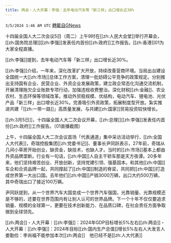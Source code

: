 ```yaml
---
title: 两会・人大开幕｜李强：去年电动汽车等「新三样」出口增长近30%
---
```

`3/5/2024 1:46 AM UTC` [轉載自GNews](https://gnews.org/articles/2365322)

十四届全国人大二次会议5日（周二）上午9时在[[zh:人民大会堂]]举行开幕会，[[zh:国务院总理]][[zh:李强]]发表任内首份[[zh:政府]]工作报告。[[zh:香港]]01为大家全程直播。

[[zh:李强]]提到，去年电动汽车等「新三样」出口增长近30%。

[[zh:李强]]介绍，一年来，深化改革扩大开放，持续改善营商环境。当局出台建设全国统一大[[zh:市场]]总体工作方案，清理一批妨碍公平竞争的政策规定。分别推出支持国有企业、民营企业、外资企业发展政策，建立政企常态化沟通交流机制，开展清理拖欠企业账款专项行动，加强违规收费整治。深化财税[[zh:金融]]、农业农村、生态环保等领域改革。推动外贸稳规模、优结构，电动汽车、锂电池、光伏产品「新三样」出口增长近30%。完善吸引外资政策，拓展制度型开放。紮实推进共建「[[zh:一带一路]]」高质量发展，与共建[[zh:国家]]贸易投资较快增长。

[[zh:3月5日]]，十四届全国人大二次会议开幕，[[zh:总理]][[zh:李强]]发表任内首份[[zh:政府]]工作报告。（01直播截图）

上午，十四届全国人大二次会议首场「代表通道」集中采访活动举行，[[zh:全国人大代表]]，奇瑞控股集团[[zh:党委书记]]、董事长尹同跃表示，27年前，奇瑞从几间小草房开始创业，缺资金，缺技术，也缺人才。当时的[[zh:市场]]基本上都由外资品牌垄断。行业有一句话，[[zh:中国]]人自主干轿车那是天方夜谭。20多年来，他们坚持艰苦创业、开放创新，坚持党建引领、强基固本。和其他[[zh:中国]]车企和合资品牌一起，共同撑起了[[zh:中国]]制造的脊梁，共同把[[zh:中国]]打造成世界第一大出口国。去年他们[[zh:中国]]产销3000万辆，出口大约500万辆，其中奇瑞出口了接近100万辆。

尹同跃提到，从一个世界汽车大国变成一个世界汽车强国，光靠销量、光靠规模还是不够的，还要在世界范围内有让别人认可的世界品牌。下一个十年不仅仅要追求销量、规模的全球第一，更要在技术创新能力、在品质口碑，在社会责任方面争取做到全球领先。

[[zh:两会]]・人大开幕｜[[zh:李强]]：2024年GDP目标增长5%左右[[zh:两会]]・人大开幕｜[[zh:李强]]：2024年目标[[zh:国内生产总值]]增长5%左右人大发言人娄勤俭：李尚福不能参加本次[[zh:两会]]　他已经不是[[zh:人大代表]]
